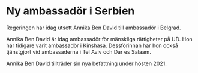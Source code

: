 # Ny ambassadör i Serbien

Regeringen har idag utsett Annika Ben David till ambassadör i Belgrad.

Annika Ben David är idag ambassadör för mänskliga rättigheter på UD. Hon har tidigare varit ambassadör i Kinshasa. Dessförinnan har hon också tjänstgjort vid ambassaderna i Tel Aviv och Dar es Salaam.

Annika Ben David tillträder sin nya befattning under hösten 2021.
